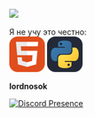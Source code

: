 ![](https://komarev.com/ghpvc/?username=moodgaga&color=lightgrey&style=for-the-badge)

Я не учу это честно: \
<img src='https://github.com/moodgaga/iconci/blob/main/iconci/HTML.svg' style='height: 64px; widht: auto;'> <img src='https://github.com/moodgaga/iconci/blob/main/iconci/Python-Dark.svg' style='height: 64px; widht: auto;'>

<b>lordnosok</b>




[![Discord Presence](https://lanyard.cnrad.dev/api/396200163317776387)](https://discord.com/users/396200163317776387)
